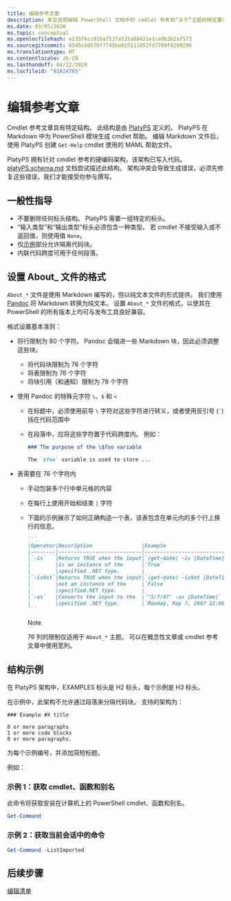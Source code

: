 ```yaml
---
title: 编辑参考文章
description: 本文说明编辑 PowerShell 文档中的 cmdlet 参考和“关于”主题的特定要求。
ms.date: 03/05/2020
ms.topic: conceptual
ms.openlocfilehash: e135f6cc81ba7537a535a08421e1ca9b2b2af573
ms.sourcegitcommit: 6545c60578f7745be015111052fd7769f8289296
ms.translationtype: HT
ms.contentlocale: zh-CN
ms.lasthandoff: 04/22/2020
ms.locfileid: "81624765"
---
```

# <a name="editing-reference-articles"></a>编辑参考文章

Cmdlet 参考文章具有特定结构。 此结构是由 [PlatyPS][] 定义的。
PlatyPS 在 Markdown 中为 PowerShell 模块生成 cmdlet 帮助。 编辑 Markdown 文件后，使用 PlatyPS 创建 `Get-Help` cmdlet 使用的 MAML 帮助文件。

PlatyPS 拥有针对 cmdlet 参考的硬编码架构，该架构已写入代码。 [platyPS.schema.md][] 文档尝试描述此结构。 架构冲突会导致生成错误，必须先修复这些错误，我们才能接受你参与撰写。

## <a name="general-guidelines"></a>一般性指导

- 不要删除任何标头结构。 PlatyPS 需要一组特定的标头。
- “输入类型”和“输出类型”标头必须包含一种类型。   若 cmdlet 不接受输入或不返回值，则使用值 `None`。
- 仅[示例](#structuring-examples)部分允许隔离代码块。
- 内联代码跨度可用于任何段落。

## <a name="formatting-about_-files"></a>设置 About_ 文件的格式

`About_*` 文件是使用 Markdown 编写的，但以纯文本文件的形式提供。 我们使用 [Pandoc][] 将 Markdown 转换为纯文本。 设置 `About_*` 文件的格式，以使其在 PowerShell 的所有版本上均可与发布工具良好兼容。

格式设置基本准则：

- 将行限制为 80 个字符。 Pandoc 会缩进一些 Markdown 块，因此必须调整这些块。
  - 将代码块限制为 76 个字符
  - 将表限制为 76 个字符
  - 将块引用（和通知）限制为 78 个字符

- 使用 Pandoc 的特殊元字符 `\`、`$` 和 `<`
  - 在标题中，必须使用前导 `\` 字符对这些字符进行转义，或者使用反引号 (`` ` ``) 括在代码范围中
  - 在段落中，应将这些字符置于代码跨度内。 例如：

    ~~~markdown
    ### The purpose of the \$foo variable

    The `$foo` variable is used to store ...
    ~~~

- 表需要在 76 个字符内
  - 手动包装多个行中单元格的内容
  - 在每行上使用开始和结束 `|` 字符
  - 下面的示例展示了如何正确构造一个表，该表包含在单元内的多个行上换行的信息。

    ~~~markdown
    ```
    |Operator|Description                |Example                          |
    |--------|---------------------------|---------------------------------|
    |`-is`   |Returns TRUE when the input|`(get-date) -is [DateTime]`      |
    |        |is an instance of the      |`True`                           |
    |        |specified .NET type.       |                                 |
    |`-isNot`|Returns TRUE when the input|`(get-date) -isNot [DateTime]`   |
    |        |not an instance of the     |`False`                          |
    |        |specified.NET type.        |                                 |
    |`-as`   |Converts the input to the  |`"5/7/07" -as [DateTime]`        |
    |        |specified .NET type.       |`Monday, May 7, 2007 12:00:00 AM`|
    ```
    ~~~

    > [!NOTE]
    > 76 列的限制仅适用于 `About_*` 主题。 可以在概念性文章或 cmdlet 参考文章中使用宽列。

## <a name="structuring-examples"></a>结构示例

在 PlatyPS 架构中，EXAMPLES 标头是 H2 标头，每个示例是 H3 标头。 

在示例中，此架构不允许通过段落来分隔代码块。 支持的架构为：

```
### Example #X title

0 or more paragraphs
1 or more code blocks
0 or more paragraphs.
```

为每个示例编号，并添加简短标题。

例如：

### <a name="example-1-get-cmdlets-functions-and-aliases"></a>示例 1：获取 cmdlet、函数和别名

此命令将获取安装在计算机上的 PowerShell cmdlet、函数和别名。

```powershell
Get-Command
```

### <a name="example-2-get-commands-in-the-current-session"></a>示例 2：获取当前会话中的命令

```powershell
Get-Command -ListImported
```

## <a name="next-steps"></a>后续步骤

[编辑清单](editorial-checklist.md)

<!-- link references -->
[PlatyPS]: https://github.com/powershell/platyps
[platyPS.schema.md]: https://github.com/PowerShell/platyPS/blob/master/platyPS.schema.md
[issue1806]: https://github.com/MicrosoftDocs/PowerShell-Docs/issues/1806
[about-example]: /PowerShell/module/Microsoft.PowerShell.Core/About/about_Comparison_Operators
[Pandoc]: https://pandoc.org
